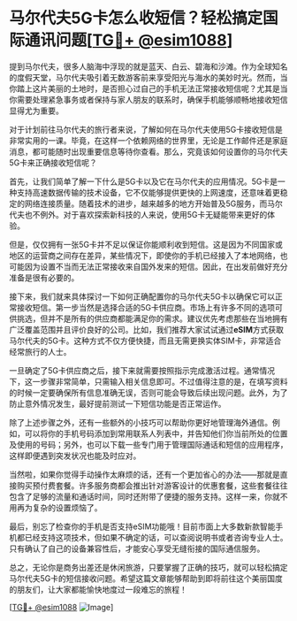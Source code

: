 # 马尔代夫5G卡怎么收短信？轻松搞定国际通讯问题[[TG💪+ @esim1088](https://t.me/s/esim1088)]

提到马尔代夫，很多人脑海中浮现的就是蓝天、白云、碧海和沙滩。作为全球知名的度假天堂，马尔代夫吸引着无数游客前来享受阳光与海水的美妙时光。然而，当你踏上这片美丽的土地时，是否担心过自己的手机无法正常接收短信呢？尤其是当你需要处理紧急事务或者保持与家人朋友的联系时，确保手机能够顺畅地接收短信显得尤为重要。

对于计划前往马尔代夫的旅行者来说，了解如何在马尔代夫使用5G卡接收短信是非常实用的一课。毕竟，在这样一个依赖网络的世界里，无论是工作邮件还是家庭消息，都可能随时出现重要信息等待你查看。那么，究竟该如何设置你的马尔代夫5G卡来正确接收短信呢？

首先，让我们简单了解一下什么是5G卡以及它在马尔代夫的应用情况。5G卡是一种支持高速数据传输的技术设备，它不仅能够提供更快的上网速度，还意味着更稳定的网络连接质量。随着技术的进步，越来越多的地方开始普及5G服务，而马尔代夫也不例外。对于喜欢探索新科技的人来说，使用5G卡无疑能带来更好的体验。

但是，仅仅拥有一张5G卡并不足以保证你能顺利收到短信。这是因为不同国家或地区的运营商之间存在差异，某些情况下，即使你的手机已经接入了本地网络，也可能因为设置不当而无法正常接收来自国外发来的短信。因此，在出发前做好充分准备是很有必要的。

接下来，我们就来具体探讨一下如何正确配置你的马尔代夫5G卡以确保它可以正常接收短信。第一步当然是选择合适的5G卡供应商。市场上有许多不同的选项可供挑选，但并不是所有的供应商都能满足你的需求。建议优先考虑那些在当地拥有广泛覆盖范围并且评价良好的公司。比如，我们推荐大家试试通过**eSIM**方式获取马尔代夫的5G卡。这种方式不仅方便快捷，而且无需更换实体SIM卡，非常适合经常旅行的人士。

一旦确定了5G卡供应商之后，接下来就需要按照指示完成激活过程。通常情况下，这一步骤非常简单，只需输入相关信息即可。不过值得注意的是，在填写资料的时候一定要确保所有信息准确无误，否则可能会导致后续出现问题。此外，为了防止意外情况发生，最好提前测试一下短信功能是否正常运作。

除了上述步骤之外，还有一些额外的小技巧可以帮助你更好地管理海外通信。例如，可以将你的手机号码添加到常用联系人列表中，并告知他们你当前所处的位置及使用的号码；另外，也可以下载一些专门用于管理国际通话和短信的应用程序，这样即便遇到突发状况也能及时应对。

当然啦，如果你觉得手动操作太麻烦的话，还有一个更加省心的办法——那就是直接购买预付费套餐。许多服务商都会推出针对游客设计的优惠套餐，这些套餐往往包含了足够的流量和通话时间，同时还附带了便捷的服务支持。这样一来，你就不用再为复杂的设置烦恼了。

最后，别忘了检查你的手机是否支持eSIM功能哦！目前市面上大多数新款智能手机都已经支持这项技术，但如果不确定的话，可以查阅说明书或者咨询专业人士。只有确认了自己的设备兼容性后，才能安心享受无缝衔接的国际通信服务。

总之，无论你是商务出差还是休闲旅游，只要掌握了正确的技巧，就可以轻松搞定马尔代夫5G卡的短信接收问题。希望这篇文章能够帮助到即将前往这个美丽国度的朋友们，让大家都能愉快地度过一段难忘的旅程！

[[TG💪+ @esim1088](https://t.me/s/esim1088) ![Image](https://i.postimg.cc/4NQfJmqS/Snipaste-2025-05-13-00-14-12.png)]